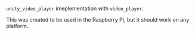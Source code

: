 `unity_video_player` imeplementation with `video_player`.

This was created to be used in the Raspberry Pi, but it should work on any platform. 